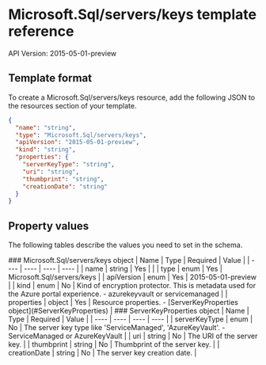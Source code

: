 # Microsoft.Sql/servers/keys template reference
API Version: 2015-05-01-preview
## Template format

To create a Microsoft.Sql/servers/keys resource, add the following JSON to the resources section of your template.

```json
{
  "name": "string",
  "type": "Microsoft.Sql/servers/keys",
  "apiVersion": "2015-05-01-preview",
  "kind": "string",
  "properties": {
    "serverKeyType": "string",
    "uri": "string",
    "thumbprint": "string",
    "creationDate": "string"
  }
}
```
## Property values

The following tables describe the values you need to set in the schema.

<a id="Microsoft.Sql/servers/keys" />
### Microsoft.Sql/servers/keys object
|  Name | Type | Required | Value |
|  ---- | ---- | ---- | ---- |
|  name | string | Yes |  |
|  type | enum | Yes | Microsoft.Sql/servers/keys |
|  apiVersion | enum | Yes | 2015-05-01-preview |
|  kind | enum | No | Kind of encryption protector. This is metadata used for the Azure portal experience. - azurekeyvault or servicemanaged |
|  properties | object | Yes | Resource properties. - [ServerKeyProperties object](#ServerKeyProperties) |


<a id="ServerKeyProperties" />
### ServerKeyProperties object
|  Name | Type | Required | Value |
|  ---- | ---- | ---- | ---- |
|  serverKeyType | enum | No | The server key type like 'ServiceManaged', 'AzureKeyVault'. - ServiceManaged or AzureKeyVault |
|  uri | string | No | The URI of the server key. |
|  thumbprint | string | No | Thumbprint of the server key. |
|  creationDate | string | No | The server key creation date. |

